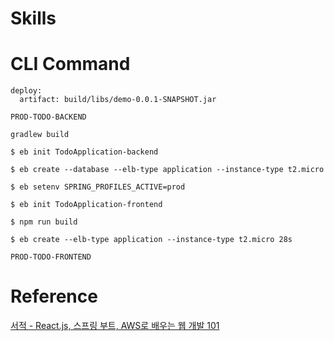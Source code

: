# Skills

# CLI Command 
```
deploy:
  artifact: build/libs/demo-0.0.1-SNAPSHOT.jar

PROD-TODO-BACKEND

gradlew build

$ eb init TodoApplication-backend

$ eb create --database --elb-type application --instance-type t2.micro

$ eb setenv SPRING_PROFILES_ACTIVE=prod

$ eb init TodoApplication-frontend

$ npm run build

$ eb create --elb-type application --instance-type t2.micro 28s

PROD-TODO-FRONTEND
```

# Reference
[서적 - React.js, 스프링 부트, AWS로 배우는 웹 개발 101](http://www.kyobobook.co.kr/product/detailViewKor.laf?mallGb=KOR&ejkGb=KOR&barcode=9791161755656&orderClick=SPY)
